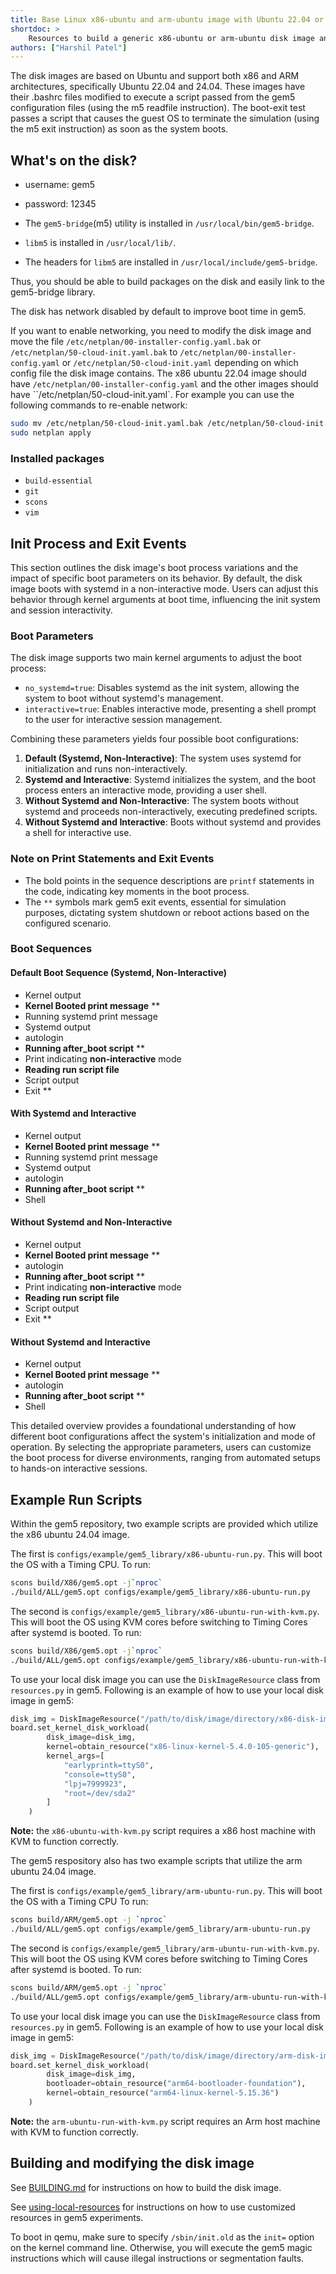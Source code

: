 ```yaml
---
title: Base Linux x86-ubuntu and arm-ubuntu image with Ubuntu 22.04 or 24.04
shortdoc: >
    Resources to build a generic x86-ubuntu or arm-ubuntu disk image and run a "boot-exit" test.
authors: ["Harshil Patel"]
---
```


The disk images are based on Ubuntu and support both x86 and ARM architectures, specifically Ubuntu 22.04 and 24.04. These images have their .bashrc files modified to execute a script passed from the gem5 configuration files (using the m5 readfile instruction). The boot-exit test passes a script that causes the guest OS to terminate the simulation (using the m5 exit instruction) as soon as the system boots.

## What's on the disk?

- username: gem5
- password: 12345

- The `gem5-bridge`(m5) utility is installed in `/usr/local/bin/gem5-bridge`.
- `libm5` is installed in `/usr/local/lib/`.
- The headers for `libm5` are installed in `/usr/local/include/gem5-bridge`.

Thus, you should be able to build packages on the disk and easily link to the gem5-bridge library.

The disk has network disabled by default to improve boot time in gem5.

If you want to enable networking, you need to modify the disk image and move the file `/etc/netplan/00-installer-config.yaml.bak` or `/etc/netplan/50-cloud-init.yaml.bak` to `/etc/netplan/00-installer-config.yaml` or `/etc/netplan/50-cloud-init.yaml` depending on which config file the disk image contains. The x86 ubuntu 22.04 image should have `/etc/netplan/00-installer-config.yaml` and the other images should have ``/etc/netplan/50-cloud-init.yaml`.
For example you can use the following commands to re-enable network:

```sh
sudo mv /etc/netplan/50-cloud-init.yaml.bak /etc/netplan/50-cloud-init.yaml
sudo netplan apply
```

### Installed packages

- `build-essential`
- `git`
- `scons`
- `vim`

## Init Process and Exit Events

This section outlines the disk image's boot process variations and the impact of specific boot parameters on its behavior.
By default, the disk image boots with systemd in a non-interactive mode.
Users can adjust this behavior through kernel arguments at boot time, influencing the init system and session interactivity.

### Boot Parameters

The disk image supports two main kernel arguments to adjust the boot process:

- `no_systemd=true`: Disables systemd as the init system, allowing the system to boot without systemd's management.
- `interactive=true`: Enables interactive mode, presenting a shell prompt to the user for interactive session management.

Combining these parameters yields four possible boot configurations:

1. **Default (Systemd, Non-Interactive)**: The system uses systemd for initialization and runs non-interactively.
2. **Systemd and Interactive**: Systemd initializes the system, and the boot process enters an interactive mode, providing a user shell.
3. **Without Systemd and Non-Interactive**: The system boots without systemd and proceeds non-interactively, executing predefined scripts.
4. **Without Systemd and Interactive**: Boots without systemd and provides a shell for interactive use.

### Note on Print Statements and Exit Events

- The bold points in the sequence descriptions are `printf` statements in the code, indicating key moments in the boot process.
- The `**` symbols mark gem5 exit events, essential for simulation purposes, dictating system shutdown or reboot actions based on the configured scenario.

### Boot Sequences

#### Default Boot Sequence (Systemd, Non-Interactive)

- Kernel output
- **Kernel Booted print message** **
- Running systemd print message
- Systemd output
- autologin
- **Running after_boot script** **
- Print indicating **non-interactive** mode
- **Reading run script file**
- Script output
- Exit **

#### With Systemd and Interactive

- Kernel output
- **Kernel Booted print message** **
- Running systemd print message
- Systemd output
- autologin
- **Running after_boot script** **
- Shell

#### Without Systemd and Non-Interactive

- Kernel output
- **Kernel Booted print message** **
- autologin
- **Running after_boot script** **
- Print indicating **non-interactive** mode
- **Reading run script file**
- Script output
- Exit **

#### Without Systemd and Interactive

- Kernel output
- **Kernel Booted print message** **
- autologin
- **Running after_boot script** **
- Shell

This detailed overview provides a foundational understanding of how different boot configurations affect the system's initialization and mode of operation.
By selecting the appropriate parameters, users can customize the boot process for diverse environments, ranging from automated setups to hands-on interactive sessions.

## Example Run Scripts

Within the gem5 repository, two example scripts are provided which utilize the x86 ubuntu 24.04 image.

The first is `configs/example/gem5_library/x86-ubuntu-run.py`.
This will boot the OS with a Timing CPU.
To run:

```sh
scons build/X86/gem5.opt -j`nproc`
./build/ALL/gem5.opt configs/example/gem5_library/x86-ubuntu-run.py
```

The second is `configs/example/gem5_library/x86-ubuntu-run-with-kvm.py`.
This will boot the OS using KVM cores before switching to Timing Cores after systemd is booted.
To run:

```sh
scons build/X86/gem5.opt -j`nproc`
./build/ALL/gem5.opt configs/example/gem5_library/x86-ubuntu-run-with-kvm.py
```

To use your local disk image you can use the `DiskImageResource` class from `resources.py` in gem5.
Following is an example of how to use your local disk image in gem5:

```python
disk_img = DiskImageResource("/path/to/disk/image/directory/x86-disk-image-24-04/x86-ubuntu")
board.set_kernel_disk_workload(
        disk_image=disk_img,
        kernel=obtain_resource("x86-linux-kernel-5.4.0-105-generic"),
        kernel_args=[
            "earlyprintk=ttyS0",
            "console=ttyS0",
            "lpj=7999923",
            "root=/dev/sda2"
        ]
    )
```

**Note:** the `x86-ubuntu-with-kvm.py` script requires a x86 host machine with KVM to function correctly.

The gem5 respository also has two example scripts that utilize the arm ubuntu 24.04 image.

The first is `configs/example/gem5_library/arm-ubuntu-run.py`.
This will boot the OS with a Timing CPU
To run:

```sh
scons build/ARM/gem5.opt -j `nproc`
./build/ALL/gem5.opt configs/example/gem5_library/arm-ubuntu-run.py
```

The second is `configs/example/gem5_library/arm-ubuntu-run-with-kvm.py`.
This will boot the OS using KVM cores before switching to Timing Cores after systemd is booted.
To run:

```sh
scons build/ARM/gem5.opt -j `nproc`
./build/ALL/gem5.opt configs/example/gem5_library/arm-ubuntu-run-with-kvm.py
```

To use your local disk image you can use the `DiskImageResource` class from `resources.py` in gem5.
Following is an example of how to use your local disk image in gem5:

```python
disk_img = DiskImageResource("/path/to/disk/image/directory/arm-disk-image-22-04/arm-ubuntu", root_partition="2")
board.set_kernel_disk_workload(
        disk_image=disk_img,
        bootloader=obtain_resource("arm64-bootloader-foundation"),
        kernel=obtain_resource("arm64-linux-kernel-5.15.36")
    )
```

**Note:** the `arm-ubuntu-run-with-kvm.py` script requires an Arm host machine with KVM to function correctly.

## Building and modifying the disk image

See [BUILDING.md](BUILDING.md) for instructions on how to build the disk image.

See [using-local-resources](https://www.gem5.org/documentation/gem5-stdlib/using-local-resources) for instructions on how to use customized resources in gem5 experiments.

To boot in qemu, make sure to specify `/sbin/init.old` as the `init=` option on the kernel command line.
Otherwise, you will execute the gem5 magic instructions which will cause illegal instructions or segmentation faults.
